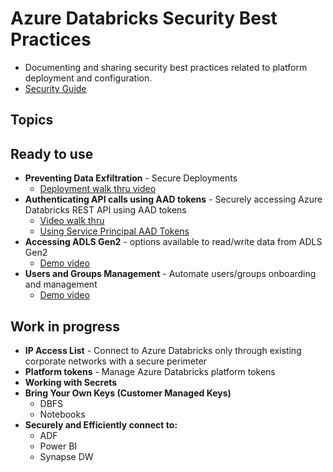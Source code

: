 Azure Databricks Security Best Practices
==============
- Documenting and sharing security best practices related to platform deployment and configuration.
- [Security Guide](https://bit.ly/adbsecurityguide)



Topics
------------

   Ready to use
   ------------
   - **Preventing Data Exfiltration** - Secure Deployments
      - [Deployment walk thru video]()
   -  **Authenticating API calls using AAD tokens** - Securely accessing Azure Databricks REST API using AAD tokens
      - [Video walk thru]()
      - [Using Service Principal AAD Tokens]()
   -  **Accessing ADLS Gen2** - options available to read/write data from ADLS Gen2
      - [Demo video]()
   -  **Users and Groups Management** - Automate users/groups onboarding and management
      - [Demo video]()

   Work in progress
   ------------

   -  **IP Access List** - Connect to Azure Databricks only through existing corporate networks with a secure perimeter  
   -  **Platform tokens** - Manage Azure Databricks platform tokens
   -  **Working with Secrets**
   -  **Bring Your Own Keys (Customer Managed Keys)** 
         - DBFS
         - Notebooks
   -  **Securely and Efficiently connect to:**
         - ADF 
         - Power BI
         - Synapse DW
   
